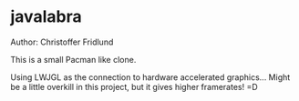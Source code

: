 javalabra
=========

Author: Christoffer Fridlund


This is a small Pacman like clone.


Using LWJGL as the connection to hardware accelerated graphics... Might be a little overkill in this project, but it gives higher framerates! =D

